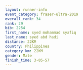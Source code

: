 ```yaml
---
layout: runner-info 
event_category: fraser-ultra-2019 
overall_rank: 34
rank: 29
bib: 2254
first_name: syed mohammad syafiq
last_name: syed abd hadi
distance: 22KM
country: Philippines
category_km: 22KM
gender: Male
finish_time: 3-05-57
---
```


